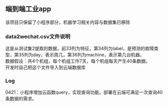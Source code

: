 ## 端到端工业app
该项目只保留了小程序部分，机器学习相关内容与数据集已移除

### data2wechat.csv文件说明
这是从测试集2提取的数据，前33列为特征，第34列为label，是预测的故障类型，第35列为day，表示周几，第36列为machine，表示第几台机器。
<br>数据假设：共4个机组，每个机组工作7天，每个机组每天产生40条数据。
<br>开发时自己把这个文件导入到云端数据库

### Log
0421：小程序增加云函数query，实现查询功能，部署在云端可满足一次查询40条数据的需求。
